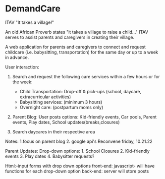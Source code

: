 # DemandCare
ITAV
"It takes a village!"

An old African Proverb states "it takes a village to raise a child..." 
ITAV serves to assist parents and caregivers in creating their village.

A web application for parents and caregivers to connect and request childcare (i.e. babysitting, transportation) for the same day or up to a week in advance.

User interaction:
1. Search and request the following care services within a few hours or for the week: 

    - Child Transportation: Drop-off & pick-ups (school, daycare, extracurricular activities)
    - Babysitting services: (minimum 3 hours)
    - Overnight care: (postpartum moms only)

2. Parent Blog:
    User posts options:
     Kid-friendly events, 
     Car pools, 
     Parent events, 
     Play dates, 
     School updates(breaks,closures)
3. Search daycares in their respective area 


Notes: 
1.focus on parent blog 
2. google api's 
Reconvene friday, 10.21.22 

Parent Updates: 
Drop-down options:
    1. School Closures
    2. Kid-friendly events
    3. Play dates
    4. Babysitter requests?

Html:-input forms with drop down options
front-end: javascript- will have functions for each drop-down option
back-end: server will store posts

